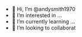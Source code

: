 - 👋 Hi, I’m @andysmith1970
- 👀 I’m interested in ...
- 🌱 I’m currently learning ...
- 💞️ I’m looking to collaborat

<!---
andysmith1970/andysmith1970 is a ✨ special ✨ repository because its `README.md` (this file) appears on your GitHub profile.
You can click the Preview link to take a look at your changes.
--->
